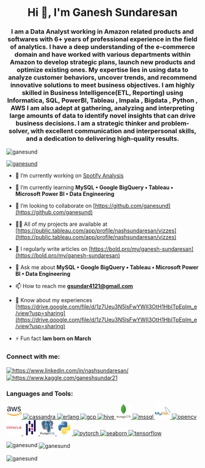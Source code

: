 <h1 align="center">Hi 👋, I'm Ganesh Sundaresan</h1>
<h3 align="center">I am a Data Analyst working in Amazon related products and softwares with 6+ years of professional experience in the field of analytics. I have a deep understanding of the e-commerce domain and have worked with various departments within Amazon to develop strategic plans, launch new products and optimize existing ones. My expertise lies in using data to analyze customer behaviors, uncover trends, and recommend innovative solutions to meet business objectives. I am highly skilled in Business Intelligence(ETL, Reporting) using Informatica, SQL, PowerBI, Tableau , Impala , Bigdata , Python , AWS I am also adept at gathering, analyzing and interpreting large amounts of data to identify novel insights that can drive business decisions. I am a strategic thinker and problem-solver, with excellent communication and interpersonal skills, and a dedication to delivering high-quality results.</h3>

<p align="left"> <img src="https://komarev.com/ghpvc/?username=ganesund&label=Profile%20views&color=0e75b6&style=flat" alt="ganesund" /> </p>

<p align="left"> <a href="https://github.com/ryo-ma/github-profile-trophy"><img src="https://github-profile-trophy.vercel.app/?username=ganesund" alt="ganesund" /></a> </p>

- 🔭 I’m currently working on [Spotify Analysis](https://public.tableau.com/app/profile/nashsundaresan/viz/SpotifyAnalysis_16833558629330/Dashboard1)

- 🌱 I’m currently learning **MySQL • Google BigQuery • Tableau • Microsoft Power BI • Data Engineering**

- 👯 I’m looking to collaborate on [https://github.com/ganesund](https://github.com/ganesund)

- 👨‍💻 All of my projects are available at [https://public.tableau.com/app/profile/nashsundaresan/vizzes](https://public.tableau.com/app/profile/nashsundaresan/vizzes)

- 📝 I regularly write articles on [https://bold.pro/my/ganesh-sundaresan](https://bold.pro/my/ganesh-sundaresan)

- 💬 Ask me about **MySQL • Google BigQuery • Tableau • Microsoft Power BI • Data Engineering**

- 📫 How to reach me **gsundar4121@gmail.com**

- 📄 Know about my experiences [https://drive.google.com/file/d/1z7Ueu3N5lsFwYWII3OtH1HbITpEpIm_e/view?usp=sharing](https://drive.google.com/file/d/1z7Ueu3N5lsFwYWII3OtH1HbITpEpIm_e/view?usp=sharing)

- ⚡ Fun fact **Iam born on March**

<h3 align="left">Connect with me:</h3>
<p align="left">
<a href="https://linkedin.com/in/https://www.linkedin.com/in/nashsundaresan/" target="blank"><img align="center" src="https://raw.githubusercontent.com/rahuldkjain/github-profile-readme-generator/master/src/images/icons/Social/linked-in-alt.svg" alt="https://www.linkedin.com/in/nashsundaresan/" height="30" width="40" /></a>
<a href="https://kaggle.com/https://www.kaggle.com/ganeshsundar21" target="blank"><img align="center" src="https://raw.githubusercontent.com/rahuldkjain/github-profile-readme-generator/master/src/images/icons/Social/kaggle.svg" alt="https://www.kaggle.com/ganeshsundar21" height="30" width="40" /></a>
</p>

<h3 align="left">Languages and Tools:</h3>
<p align="left"> <a href="https://aws.amazon.com" target="_blank" rel="noreferrer"> <img src="https://raw.githubusercontent.com/devicons/devicon/master/icons/amazonwebservices/amazonwebservices-original-wordmark.svg" alt="aws" width="40" height="40"/> </a> <a href="https://cassandra.apache.org/" target="_blank" rel="noreferrer"> <img src="https://www.vectorlogo.zone/logos/apache_cassandra/apache_cassandra-icon.svg" alt="cassandra" width="40" height="40"/> </a> <a href="https://www.erlang.org/" target="_blank" rel="noreferrer"> <img src="https://www.vectorlogo.zone/logos/erlang/erlang-official.svg" alt="erlang" width="40" height="40"/> </a> <a href="https://cloud.google.com" target="_blank" rel="noreferrer"> <img src="https://www.vectorlogo.zone/logos/google_cloud/google_cloud-icon.svg" alt="gcp" width="40" height="40"/> </a> <a href="https://hive.apache.org/" target="_blank" rel="noreferrer"> <img src="https://www.vectorlogo.zone/logos/apache_hive/apache_hive-icon.svg" alt="hive" width="40" height="40"/> </a> <a href="https://www.mongodb.com/" target="_blank" rel="noreferrer"> <img src="https://raw.githubusercontent.com/devicons/devicon/master/icons/mongodb/mongodb-original-wordmark.svg" alt="mongodb" width="40" height="40"/> </a> <a href="https://www.microsoft.com/en-us/sql-server" target="_blank" rel="noreferrer"> <img src="https://www.svgrepo.com/show/303229/microsoft-sql-server-logo.svg" alt="mssql" width="40" height="40"/> </a> <a href="https://www.mysql.com/" target="_blank" rel="noreferrer"> <img src="https://raw.githubusercontent.com/devicons/devicon/master/icons/mysql/mysql-original-wordmark.svg" alt="mysql" width="40" height="40"/> </a> <a href="https://opencv.org/" target="_blank" rel="noreferrer"> <img src="https://www.vectorlogo.zone/logos/opencv/opencv-icon.svg" alt="opencv" width="40" height="40"/> </a> <a href="https://www.oracle.com/" target="_blank" rel="noreferrer"> <img src="https://raw.githubusercontent.com/devicons/devicon/master/icons/oracle/oracle-original.svg" alt="oracle" width="40" height="40"/> </a> <a href="https://pandas.pydata.org/" target="_blank" rel="noreferrer"> <img src="https://raw.githubusercontent.com/devicons/devicon/2ae2a900d2f041da66e950e4d48052658d850630/icons/pandas/pandas-original.svg" alt="pandas" width="40" height="40"/> </a> <a href="https://www.postgresql.org" target="_blank" rel="noreferrer"> <img src="https://raw.githubusercontent.com/devicons/devicon/master/icons/postgresql/postgresql-original-wordmark.svg" alt="postgresql" width="40" height="40"/> </a> <a href="https://www.python.org" target="_blank" rel="noreferrer"> <img src="https://raw.githubusercontent.com/devicons/devicon/master/icons/python/python-original.svg" alt="python" width="40" height="40"/> </a> <a href="https://pytorch.org/" target="_blank" rel="noreferrer"> <img src="https://www.vectorlogo.zone/logos/pytorch/pytorch-icon.svg" alt="pytorch" width="40" height="40"/> </a> <a href="https://seaborn.pydata.org/" target="_blank" rel="noreferrer"> <img src="https://seaborn.pydata.org/_images/logo-mark-lightbg.svg" alt="seaborn" width="40" height="40"/> </a> <a href="https://www.tensorflow.org" target="_blank" rel="noreferrer"> <img src="https://www.vectorlogo.zone/logos/tensorflow/tensorflow-icon.svg" alt="tensorflow" width="40" height="40"/> </a> </p>

<p><img align="left" src="https://github-readme-stats.vercel.app/api/top-langs?username=ganesund&show_icons=true&locale=en&layout=compact" alt="ganesund" /></p>

<p>&nbsp;<img align="center" src="https://github-readme-stats.vercel.app/api?username=ganesund&show_icons=true&locale=en" alt="ganesund" /></p>

<p><img align="center" src="https://github-readme-streak-stats.herokuapp.com/?user=ganesund&" alt="ganesund" /></p>
